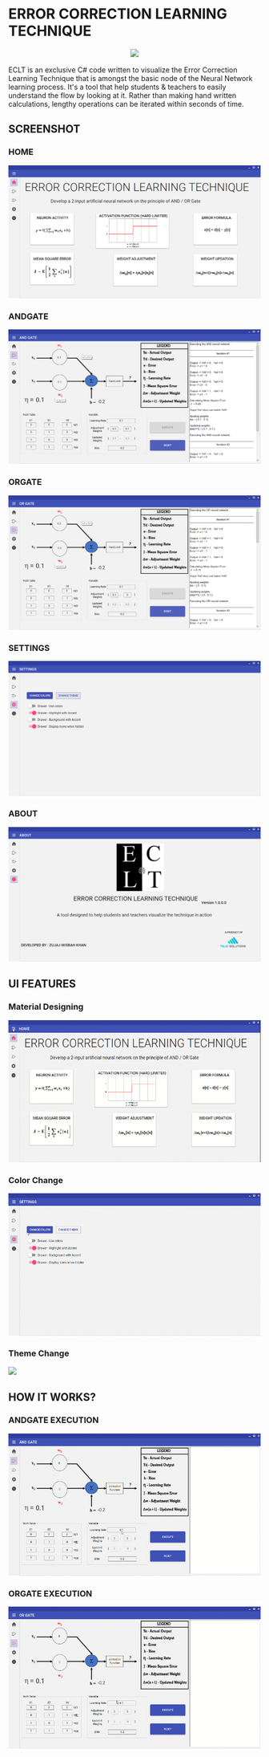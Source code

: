 # ERROR CORRECTION LEARNING TECHNIQUE

<div align="center">
<img src="https://github.com/telic-solutions/ECLT/blob/master/Screenshots/ECLT-Icon.png" >
</div>




ECLT is an exclusive C# code written to visualize the Error Correction Learning Technique that is amongst the basic node of the Neural Network learning process. It's a tool that help students & teachers to easily understand the flow by looking at it. Rather than making hand written calculations, lengthy operations can be iterated within seconds of time. 

## SCREENSHOT
### HOME
![](Screenshots/Home.png)

### ANDGATE
![](Screenshots/ANDGate.png)

### ORGATE
![](Screenshots/ORGate.png)

### SETTINGS
![](Screenshots/Settings.png)

### ABOUT
![](Screenshots/About.png)

## UI FEATURES

### Material Designing 
![](Screenshots/StylishMenu.gif)

### Color Change 
![](Screenshots/ChangeColor.gif)

### Theme Change 
![](Screenshots/ThemeChanger.gif)

## HOW IT WORKS?

### ANDGATE EXECUTION  
![](Screenshots/ANDGateExecution.gif)

### ORGATE EXECUTION  
![](Screenshots/ORGateExecution.gif)